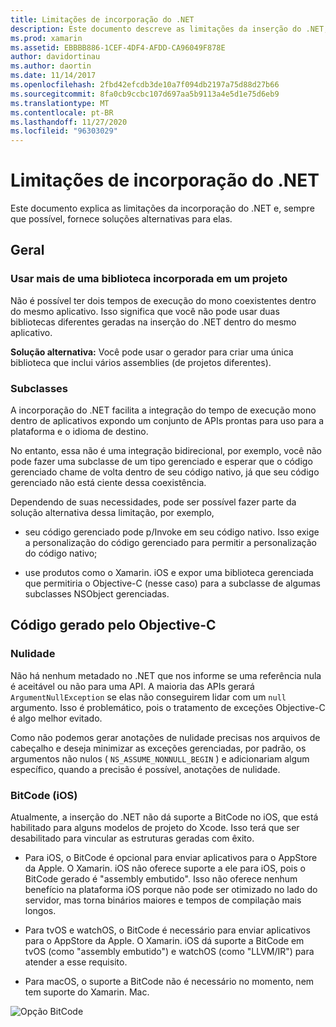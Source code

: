 ```yaml
---
title: Limitações de incorporação do .NET
description: Este documento descreve as limitações da inserção do .NET, a ferramenta que permite que você consuma o código .NET em outras linguagens de programação.
ms.prod: xamarin
ms.assetid: EBBBB886-1CEF-4DF4-AFDD-CA96049F878E
author: davidortinau
ms.author: daortin
ms.date: 11/14/2017
ms.openlocfilehash: 2fbd42efcdb3de10a7f094db2197a75d88d27b66
ms.sourcegitcommit: 8fa0cb9ccbc107d697aa5b9113a4e5d1e75d6eb9
ms.translationtype: MT
ms.contentlocale: pt-BR
ms.lasthandoff: 11/27/2020
ms.locfileid: "96303029"
---
```

# <a name="net-embedding-limitations"></a>Limitações de incorporação do .NET

Este documento explica as limitações da incorporação do .NET e, sempre que possível, fornece soluções alternativas para elas.

## <a name="general"></a>Geral

### <a name="use-more-than-one-embedded-library-in-a-project"></a>Usar mais de uma biblioteca incorporada em um projeto

Não é possível ter dois tempos de execução do mono coexistentes dentro do mesmo aplicativo. Isso significa que você não pode usar duas bibliotecas diferentes geradas na inserção do .NET dentro do mesmo aplicativo.

**Solução alternativa:** Você pode usar o gerador para criar uma única biblioteca que inclui vários assemblies (de projetos diferentes).

### <a name="subclassing"></a>Subclasses

A incorporação do .NET facilita a integração do tempo de execução mono dentro de aplicativos expondo um conjunto de APIs prontas para uso para a plataforma e o idioma de destino.

No entanto, essa não é uma integração bidirecional, por exemplo, você não pode fazer uma subclasse de um tipo gerenciado e esperar que o código gerenciado chame de volta dentro de seu código nativo, já que seu código gerenciado não está ciente dessa coexistência.

Dependendo de suas necessidades, pode ser possível fazer parte da solução alternativa dessa limitação, por exemplo,

* seu código gerenciado pode p/Invoke em seu código nativo. Isso exige a personalização do código gerenciado para permitir a personalização do código nativo;

* use produtos como o Xamarin. iOS e expor uma biblioteca gerenciada que permitiria o Objective-C (nesse caso) para a subclasse de algumas subclasses NSObject gerenciadas.

## <a name="objective-c-generated-code"></a>Código gerado pelo Objective-C

### <a name="nullability"></a>Nulidade

Não há nenhum metadado no .NET que nos informe se uma referência nula é aceitável ou não para uma API. A maioria das APIs gerará `ArgumentNullException` se elas não conseguirem lidar com um `null` argumento. Isso é problemático, pois o tratamento de exceções Objective-C é algo melhor evitado.

Como não podemos gerar anotações de nulidade precisas nos arquivos de cabeçalho e deseja minimizar as exceções gerenciadas, por padrão, os argumentos não nulos ( `NS_ASSUME_NONNULL_BEGIN` ) e adicionariam algum específico, quando a precisão é possível, anotações de nulidade.

### <a name="bitcode-ios"></a>BitCode (iOS)

Atualmente, a inserção do .NET não dá suporte a BitCode no iOS, que está habilitado para alguns modelos de projeto do Xcode. Isso terá que ser desabilitado para vincular as estruturas geradas com êxito.

* Para iOS, o BitCode é opcional para enviar aplicativos para o AppStore da Apple. O Xamarin. iOS não oferece suporte a ele para iOS, pois o BitCode gerado é "assembly embutido". Isso não oferece nenhum benefício na plataforma iOS porque não pode ser otimizado no lado do servidor, mas torna binários maiores e tempos de compilação mais longos.

* Para tvOS e watchOS, o BitCode é necessário para enviar aplicativos para o AppStore da Apple. O Xamarin. iOS dá suporte a BitCode em tvOS (como "assembly embutido") e watchOS (como "LLVM/IR") para atender a esse requisito.

* Para macOS, o suporte a BitCode não é necessário no momento, nem tem suporte do Xamarin. Mac.

![Opção BitCode](images/ios-bitcode-option.png)

